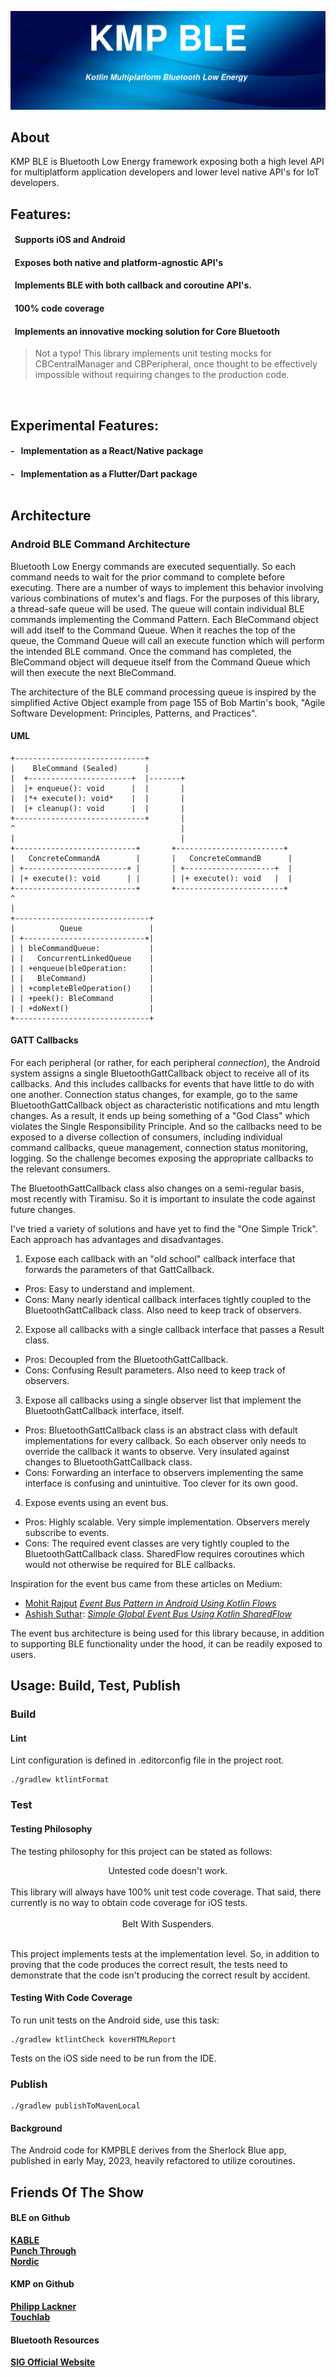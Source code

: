 ![KMP BLE](./kmpblebanner.jpg)

## About
KMP BLE is Bluetooth Low Energy framework exposing both a high level API for multiplatform application developers and lower level native API's for IoT developers.<br>

## Features: 
#### &nbsp;&nbsp;Supports iOS and Android
#### &nbsp;&nbsp;Exposes both native and platform-agnostic API's
#### &nbsp;&nbsp;Implements BLE with both callback and coroutine API's.
#### &nbsp;&nbsp;100% code coverage
#### &nbsp;&nbsp;Implements an innovative mocking solution for Core Bluetooth<br>

> Not a typo! This library implements unit testing mocks for CBCentralManager and CBPeripheral, once thought to be effectively impossible without requiring changes to the production code.
<br>

## Experimental Features: 
#### - &nbsp;&nbsp;Implementation as a React/Native package
#### - &nbsp;&nbsp;Implementation as a Flutter/Dart package<br><br>
## Architecture

### Android BLE Command Architecture

Bluetooth Low Energy commands are executed sequentially. So each command needs to wait for the prior command to complete
before executing. There are a number of ways to implement this behavior involving various combinations of
mutex's and flags. For the purposes of this library, a thread-safe queue will be used. The queue will contain individual
BLE commands implementing the Command Pattern. Each BleCommand object will add itself to the
Command Queue. When it reaches the top of the queue, the Command Queue will call an execute function which will perform
the intended BLE command. Once the command has completed, the BleCommand object will dequeue itself from the Command
Queue which will then execute the next BleCommand.

The architecture of the BLE command processing queue is inspired by the simplified Active Object example from page 155 of Bob Martin's book, "Agile Software Development: Principles, Patterns, and Practices".

#### UML

```code
+-----------------------------+
|    BleCommand (Sealed)      |
|  +-----------------------+  |-------+
|  |+ enqueue(): void      |  |       |
|  |*+ execute(): void*    |  |       |
|  |+ cleanup(): void      |  |       |
+-----------------------------+       |
^                                     |
|                                     |
+---------------------------+       +------------------------+
|   ConcreteCommandA        |       |   ConcreteCommandB      |
| +-----------------------+ |       | +--------------------+  |
| |+ execute(): void      | |       | |+ execute(): void   |  |
+---------------------------+       +------------------------+
^
|
+------------------------------+
|          Queue               |
| +---------------------------+|
| | bleCommandQueue:           |
| |   ConcurrentLinkedQueue    |
| | +enqueue(bleOperation:     |
| |   BleCommand)              |
| | +completeBleOperation()    |
| | +peek(): BleCommand        |
| | +doNext()                  |
+------------------------------+
  ```

#### GATT Callbacks
For each peripheral (or rather, for each peripheral *connection*), the Android system assigns a single BluetoothGattCallback object to receive all of its callbacks. And this includes callbacks for events that have little to do with one another. Connection status changes, for example, go to the same BluetoothGattCallback object as characteristic notifications and mtu length changes. As a result, it ends up being something of a "God Class" which violates the Single Responsibility Principle. And so the callbacks need to be exposed to a diverse collection of consumers, including individual command callbacks, queue management, connection status monitoring, logging. So the challenge becomes exposing the appropriate callbacks to the relevant consumers.

The BluetoothGattCallback class also changes on a semi-regular basis, most recently with Tiramisu. So it is important to insulate the code against future changes.

I've tried a variety of solutions and have yet to find the "One Simple Trick". Each approach has advantages and disadvantages.

1) Expose each callback with an "old school" callback interface that forwards the parameters of that GattCallback.

- Pros: Easy to understand and implement.
- Cons: Many nearly identical callback interfaces tightly coupled to the BluetoothGattCallback class. Also need to keep track of observers.

2) Expose all callbacks with a single callback interface that passes a Result class.

- Pros: Decoupled from the BluetoothGattCallback.
- Cons: Confusing Result parameters. Also need to keep track of observers.

3) Expose all callbacks using a single observer list that implement the BluetoothGattCallback interface, itself.

- Pros: BluetoothGattCallback class is an abstract class with default implementations for every callback. So each observer only needs to override the callback it wants to observe. 
Very insulated against changes to BluetoothGattCallback class.
- Cons: Forwarding an interface to observers implementing the same interface is confusing and unintuitive. Too clever for its own good.

4) Expose events using an event bus.

- Pros: Highly scalable. Very simple implementation. Observers merely subscribe to events.
- Cons: The required event classes are very tightly coupled to the BluetoothGattCallback class.
SharedFlow requires coroutines which would not otherwise be required for BLE callbacks.<br>

Inspiration for the event bus came from these articles on Medium:
- [Mohit Rajput](https://medium.com/@mohitrajput987?source=post_page---byline--1fe0c6ca08c8--------------------------------) [*Event Bus Pattern in Android Using Kotlin Flows*](https://medium.com/%40mohitrajput987/event-bus-pattern-in-android-using-kotlin-flows-1fe0c6ca08c8)<br>
- [Ashish Suthar](https://asissuthar.medium.com/?source=post_page---byline--4b6fa8cb1a37--------------------------------): [*Simple Global Event Bus Using Kotlin SharedFlow*](https://asissuthar.medium.com/simple-global-event-bus-using-kotlin-sharedflow-and-koin-4b6fa8cb1a37)<br>

The event bus architecture is being used for this library because, in addition to supporting BLE functionality under the hood, it can be readily exposed to users.

## Usage: Build, Test, Publish
### Build
#### Lint

Lint configuration is defined in .editorconfig file in the project root.

```code
./gradlew ktlintFormat
```

### Test
#### Testing Philosophy
The testing philosophy for this project can be stated as follows:<br> 
<center>Untested code doesn't work.</center><br>
This library will always have 100% unit test code coverage. That said, there currently is no way to obtain code coverage for iOS tests.<br><br>
<center>Belt With Suspenders.</center><br>

This project implements tests at the implementation level. So, in addition to proving that the code produces the correct result, the tests need to demonstrate that the code isn't producing the correct result by accident.<br>


#### Testing With Code Coverage

To run unit tests on the Android side, use this task:

```code
./gradlew ktlintCheck koverHTMLReport
```

Tests on the iOS side need to be run from the IDE.

### Publish

```code
./gradlew publishToMavenLocal
```

#### Background

The Android code for KMPBLE derives from the Sherlock Blue app, published in early May, 2023, heavily refactored to utilize coroutines.


## Friends Of The Show

#### BLE on Github
[**KABLE**](https://github.com/JuulLabs/kable)<br>
[**Punch Through**](https://github.com/punchthrough)<br>
[**Nordic**](https://github.com/nordicsemiconductor)<br>

#### KMP on Github
[**Philipp Lackner**](https://github.com/philipplackner)<br>
[**Touchlab**](https://github.com/touchlab)<br>

#### Bluetooth Resources
[**SIG Official Website**](https://www.bluetooth.com/)<br>
<br>
<br>
